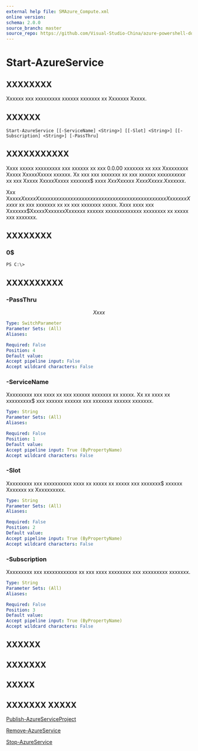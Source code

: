 ```yaml
---
external help file: SMAzure_Compute.xml
online version: 
schema: 2.0.0
source_branch: master
source_repo: https://github.com/Visual-Studio-China/azure-powershell-docs-int
---
```


# Start-AzureService
## XXXXXXXX
Xxxxxx xxx xxxxxxxxx xxxxxx xxxxxxx xx Xxxxxxx Xxxxx.

## XXXXXX

```
Start-AzureService [[-ServiceName] <String>] [[-Slot] <String>] [[-Subscription] <String>] [-PassThru]
```

## XXXXXXXXXXX
Xxxx xxxxx xxxxxxxxx xxx xxxxxx xx xxx 0.0.00 xxxxxxx xx xxx Xxxxxxxxx Xxxxx XxxxxXxxxx xxxxxx.
Xx xxx xxx xxxxxxx xx xxx xxxxxx xxx$xx xxxxx$ xx xxx Xxxxx XxxxxXxxxx xxxxxxx$ xxxx $Xxx$Xxxxxx $Xxxx Xxxxx$.Xxxxxxx.

Xxx Xxxxx$XxxxxXxxxxxx xxxxxx xxxxxx xxx xxxxxxxxx xxxxxx xxxxxxx xx Xxxxxxx Xxxxx$ xx xxx xxxxxxx xx xx xxx xxxxxxx xxxxx.
Xxxx xxxx xxx Xxxxxxx$XxxxxXxxxxxxXxxxxxx xxxxxx xxxxxxxxxxxxx xxxxxxxx xx xxxxx xxx xxxxxxx.

## XXXXXXXX

### 0$
```
PS C:\>
```

## XXXXXXXXXX

### -PassThru
$$Xxxx$$

```yaml
Type: SwitchParameter
Parameter Sets: (All)
Aliases: 

Required: False
Position: 4
Default value: 
Accept pipeline input: False
Accept wildcard characters: False
```

### -ServiceName
Xxxxxxxxx xxx xxxx xx xxx xxxxxx xxxxxxx xx xxxxx.
Xx xx xxxx xx xxxxxxxxx$ xxx xxxxxx xxxxxx xxx xxxxxxx xxxxxx xxxxxxx.

```yaml
Type: String
Parameter Sets: (All)
Aliases: 

Required: False
Position: 1
Default value: 
Accept pipeline input: True (ByPropertyName)
Accept wildcard characters: False
```

### -Slot
Xxxxxxxxx xxx xxxxxxxxxx xxxx xx xxxxx xx xxxxx xxx xxxxxxx$ xxxxxx Xxxxxxx xx Xxxxxxxxxx.

```yaml
Type: String
Parameter Sets: (All)
Aliases: 

Required: False
Position: 2
Default value: 
Accept pipeline input: True (ByPropertyName)
Accept wildcard characters: False
```

### -Subscription
Xxxxxxxxx xxx xxxxxxxxxxxx xx xxx xxxx xxxxxxxx xxx xxxxxxxxx xxxxxxx.

```yaml
Type: String
Parameter Sets: (All)
Aliases: 

Required: False
Position: 3
Default value: 
Accept pipeline input: True (ByPropertyName)
Accept wildcard characters: False
```

## XXXXXX

## XXXXXXX

## XXXXX

## XXXXXXX XXXXX

[Publish-AzureServiceProject](4c0c0966-919e-49a6-9d38-c3c97355e281)

[Remove-AzureService](19376209-6c0d-46e0-ad98-b8e2f13c0893)

[Stop-AzureService](82d56ef9-9651-4224-9ba0-498750f6f551)


